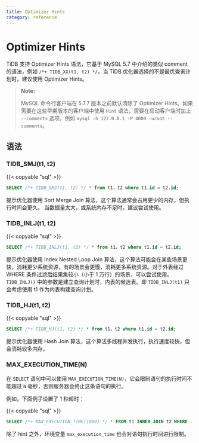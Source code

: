 ```yaml
---
title: Optimizer Hints
category: reference
---
```


# Optimizer Hints

TiDB 支持 Optimizer Hints 语法，它基于 MySQL 5.7 中介绍的类似 comment 的语法，例如 `/*+ TIDB_XX(t1, t2) */`。当 TiDB 优化器选择的不是最优查询计划时，建议使用 Optimizer Hints。

> **Note:**
> 
> MySQL 命令行客户端在 5.7.7 版本之前默认清除了 Optimizer Hints。如果需要在这些早期版本的客户端中使用 `Hint` 语法，需要在启动客户端时加上 `--comments` 选项，例如 `mysql -h 127.0.0.1 -P 4000 -uroot --comments`。

## 语法

### TIDB_SMJ(t1, t2)

{{< copyable "sql" >}}

```sql
SELECT /*+ TIDB_SMJ(t1, t2) */ * from t1，t2 where t1.id = t2.id;
```

提示优化器使用 Sort Merge Join 算法，这个算法通常会占用更少的内存，但执行时间会更久。 当数据量太大，或系统内存不足时，建议尝试使用。

### TIDB_INLJ(t1, t2)

{{< copyable "sql" >}}

```sql
SELECT /*+ TIDB_INLJ(t1, t2) */ * from t1，t2 where t1.id = t2.id;
```

提示优化器使用 Index Nested Loop Join 算法，这个算法可能会在某些场景更快，消耗更少系统资源，有的场景会更慢，消耗更多系统资源。对于外表经过 WHERE 条件过滤后结果集较小（小于 1 万行）的场景，可以尝试使用。`TIDB_INLJ()` 中的参数是建立查询计划时，内表的候选表。即 `TIDB_INLJ(t1)` 只会考虑使用 t1 作为内表构建查询计划。

### TIDB_HJ(t1, t2)

{{< copyable "sql" >}}

```sql
SELECT /*+ TIDB_HJ(t1, t2) */ * from t1，t2 where t1.id = t2.id;
```

提示优化器使用 Hash Join 算法，这个算法多线程并发执行，执行速度较快，但会消耗较多内存。

### MAX\_EXECUTION\_TIME(N)

在 `SELECT` 语句中可以使用 `MAX_EXECUTION_TIME(N)`，它会限制语句的执行时间不能超过 `N` 毫秒，否则服务器会终止这条语句的执行。

例如，下面例子设置了 1 秒超时：

{{< copyable "sql" >}}

```sql
SELECT /*+ MAX_EXECUTION_TIME(1000) */ * FROM t1 INNER JOIN t2 WHERE ...;
```

除了 hint 之外，环境变量 `max_execution_time` 也会对语句执行时间进行限制。
